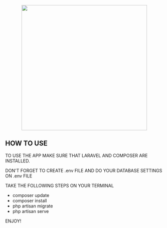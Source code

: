 <p align="center"><a href="https://laravel.com" target="_blank"><img src="https://raw.githubusercontent.com/laravel/art/master/logo-lockup/5%20SVG/2%20CMYK/1%20Full%20Color/laravel-logolockup-cmyk-red.svg" width="400"></a></p>


## HOW TO USE

TO USE THE APP MAKE SURE THAT LARAVEL AND COMPOSER ARE INSTALLED.
<br>

DON'T FORGET TO CREATE .env FILE AND DO YOUR DATABASE SETTINGS ON .env FILE
<br>

TAKE THE FOLLOWING STEPS ON YOUR TERMINAL
<ul>
    <li>composer update</li>
    <li>composer install</li>
    <li>php artisan migrate</li>
    <li>php artisan serve</li>
</ul>

ENJOY!


